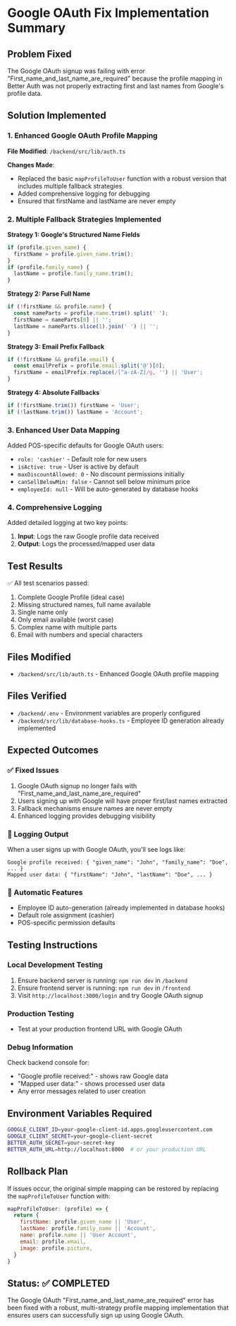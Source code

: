 # Google OAuth Fix Implementation Summary

## Problem Fixed
The Google OAuth signup was failing with error "First_name_and_last_name_are_required" because the profile mapping in Better Auth was not properly extracting first and last names from Google's profile data.

## Solution Implemented

### 1. Enhanced Google OAuth Profile Mapping
**File Modified**: `/backend/src/lib/auth.ts`

**Changes Made**:
- Replaced the basic `mapProfileToUser` function with a robust version that includes multiple fallback strategies
- Added comprehensive logging for debugging
- Ensured that firstName and lastName are never empty

### 2. Multiple Fallback Strategies Implemented

**Strategy 1: Google's Structured Name Fields**
```javascript
if (profile.given_name) {
  firstName = profile.given_name.trim();
}
if (profile.family_name) {
  lastName = profile.family_name.trim();
}
```

**Strategy 2: Parse Full Name**
```javascript
if (!firstName && profile.name) {
  const nameParts = profile.name.trim().split(' ');
  firstName = nameParts[0] || '';
  lastName = nameParts.slice(1).join(' ') || '';
}
```

**Strategy 3: Email Prefix Fallback**
```javascript
if (!firstName && profile.email) {
  const emailPrefix = profile.email.split('@')[0];
  firstName = emailPrefix.replace(/[^a-zA-Z]/g, '') || 'User';
}
```

**Strategy 4: Absolute Fallbacks**
```javascript
if (!firstName.trim()) firstName = 'User';
if (!lastName.trim()) lastName = 'Account';
```

### 3. Enhanced User Data Mapping
Added POS-specific defaults for Google OAuth users:
- `role: 'cashier'` - Default role for new users
- `isActive: true` - User is active by default
- `maxDiscountAllowed: 0` - No discount permissions initially
- `canSellBelowMin: false` - Cannot sell below minimum price
- `employeeId: null` - Will be auto-generated by database hooks

### 4. Comprehensive Logging
Added detailed logging at two key points:
1. **Input**: Logs the raw Google profile data received
2. **Output**: Logs the processed/mapped user data

## Test Results
✅ All test scenarios passed:
1. Complete Google Profile (ideal case)
2. Missing structured names, full name available
3. Single name only
4. Only email available (worst case)
5. Complex name with multiple parts
6. Email with numbers and special characters

## Files Modified
- `/backend/src/lib/auth.ts` - Enhanced Google OAuth profile mapping

## Files Verified
- `/backend/.env` - Environment variables are properly configured
- `/backend/src/lib/database-hooks.ts` - Employee ID generation already implemented

## Expected Outcomes

### ✅ Fixed Issues
1. Google OAuth signup no longer fails with "First_name_and_last_name_are_required"
2. Users signing up with Google will have proper first/last names extracted
3. Fallback mechanisms ensure names are never empty
4. Enhanced logging provides debugging visibility

### 📝 Logging Output
When a user signs up with Google OAuth, you'll see logs like:
```
Google profile received: { "given_name": "John", "family_name": "Doe", ... }
Mapped user data: { "firstName": "John", "lastName": "Doe", ... }
```

### 🔧 Automatic Features
- Employee ID auto-generation (already implemented in database hooks)
- Default role assignment (cashier)
- POS-specific permission defaults

## Testing Instructions

### Local Development Testing
1. Ensure backend server is running: `npm run dev` in `/backend`
2. Ensure frontend server is running: `npm run dev` in `/frontend`
3. Visit `http://localhost:3000/login` and try Google OAuth signup

### Production Testing
- Test at your production frontend URL with Google OAuth

### Debug Information
Check backend console for:
- "Google profile received:" - shows raw Google data
- "Mapped user data:" - shows processed user data
- Any error messages related to user creation

## Environment Variables Required
```bash
GOOGLE_CLIENT_ID=your-google-client-id.apps.googleusercontent.com
GOOGLE_CLIENT_SECRET=your-google-client-secret
BETTER_AUTH_SECRET=your-secret-key
BETTER_AUTH_URL=http://localhost:8000  # or your production URL
```

## Rollback Plan
If issues occur, the original simple mapping can be restored by replacing the `mapProfileToUser` function with:
```javascript
mapProfileToUser: (profile) => {
  return {
    firstName: profile.given_name || 'User',
    lastName: profile.family_name || 'Account',
    name: profile.name || 'User Account',
    email: profile.email,
    image: profile.picture,
  }
}
```

## Status: ✅ COMPLETED
The Google OAuth "First_name_and_last_name_are_required" error has been fixed with a robust, multi-strategy profile mapping implementation that ensures users can successfully sign up using Google OAuth.
